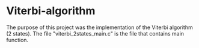 # Viterbi-algorithm
The purpose of this project was the implementation of the Viterbi algorithm (2 states). The file "viterbi_2states_main.c" is the file that contains main function.
